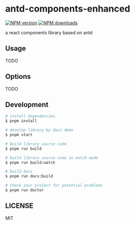 # antd-components-enhanced

[![NPM version](https://img.shields.io/npm/v/antd-components-enhanced.svg?style=flat)](https://npmjs.org/package/antd-components-enhanced)
[![NPM downloads](http://img.shields.io/npm/dm/antd-components-enhanced.svg?style=flat)](https://npmjs.org/package/antd-components-enhanced)

a react components library based on antd

## Usage

TODO

## Options

TODO

## Development

```bash
# install dependencies
$ pnpm install

# develop library by docs demo
$ pnpm start

# build library source code
$ pnpm run build

# build library source code in watch mode
$ pnpm run build:watch

# build docs
$ pnpm run docs:build

# check your project for potential problems
$ pnpm run doctor
```

## LICENSE

MIT
